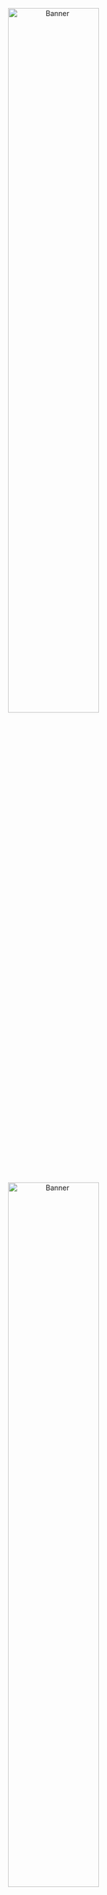 <p id="begin" align="center">
    <img width="60%" src="https://user-images.githubusercontent.com/16124324/174399599-462c8ab7-e76d-4ea9-9589-022092ff0074.png#gh-dark-mode-only" alt="Banner" />
    <img width="60%" src="https://user-images.githubusercontent.com/16124324/174399545-b753a93e-3b5e-4ef5-8c16-0d7e4f012218.png#gh-light-mode-only" alt="Banner" />
    <br>
    <a href="https://nightly.link/iAmGio/pikt/workflows/maven/master/pikt.zip">
        <img width="35%" src="https://user-images.githubusercontent.com/16124324/174477531-eff55703-63df-474a-a617-a6e51293fb1c.svg" alt="Download">
    </a>
</p>
<br>

> _Ah a language to code by while listening to Pink Floyd_ - a guy from Reddit

> _This looks like it belongs on the list of those things I totally want to do if I ever become immortal_ - another guy from Reddit

---

<br>

Pikt is a pixel-based, Turing complete esoteric programming language that generates fast and lightweight programs out of aesthetically pleasant image sources.
Indeed, Pikt's most interesting feature is flexibility: every keyword, statement, function, operator and so on is linked to one - or more - color, which can be easily customized via [color schemes](core/src/main/resources/colors.properties).

<!--suppress HtmlDeprecatedAttribute -->
<p align="center">
  <br>
  <a href="https://www.youtube.com/watch?v=Wr7RJqqrw7s">
    <img width="55%" src="https://i.imgur.com/rYscSbe.png" alt="Video" /><br>
  </a>
  <br>
</p>
  
Pikt compiles executables via the Kotlin compiler, therefore compilation for both JVM and native* targets is available, along with runtime interpretation.

Make sure to check out the **[wiki](https://github.com/iAmGio/pikt/wiki)** to learn how to create your first Pikt program! 

_* Native support is limited due to the lack of Kotlin/Native libraries and is being discontinued._

<!--suppress HtmlDeprecatedAttribute -->
<p align="center">
  <br>
  <a href="https://github.com/iAmGio/pikt/wiki/Fibonacci-breakdown">
    <img width="130" src="https://i.imgur.com/lytDoDv.png" alt="Fibonacci" /><br>
  </a>
  <i>A high-performance Fibonacci sequence algorithm.</i>
  <br><br>
  <a href="https://github.com/iAmGio/pikt/wiki/Prime-numbers-breakdown">
    <img width="130" src="https://i.imgur.com/bP5fuyc.png" alt="Prime numbers" /><br>
  </a>
  <i>A prime numbers algorithm.</i>
  <br><br>
  <a href="https://github.com/iAmGio/pikt/wiki/String-reverser-breakdown">
    <img width="130" src="https://i.imgur.com/4Kz9DsI.png" alt="Reverser" /><br></a>
  <i>A string reverser.</i>
  <br><br>
  <a href="https://github.com/iAmGio/pikt/wiki/Tree-breakdown">
    <img width="130" src="https://i.imgur.com/aKg4I59.png" alt="Tree" /><br></a>
  <i>A tree that prints "A tree!".</i>
</p>

These examples use [custom color schemes](core/src/test/resources/schemes).  
Click on the examples for a breakdown/explanation.


> [How does Pikt work?](https://github.com/iAmGio/pikt/wiki/How-does-Pikt-work%3F)

## Table of contents

- [Properties](#properties)
- [Settings arguments](#properties)
- [Command arguments](#command-arguments)
- [Building](#building)
- [Roadmap](#roadmap)

## Properties
The following properties define parameters needed by Pikt.  
Example: `java -Dproperty=value -jar pikt.jar -argument`.  

- `-Dsource` source image file;


- `-Doutput` output name without extension. It will take `source` name without extension if not specified;


- `-Dcolors` path to the `.properties` color scheme without extension.  
Default values will be used if not specified (not recommended);


- `-Dtargets` compilation targets divided by a comma. Can be `jvm`, `windows`, `osx` or `linux`.
Note that Windows and OSX executables can be generated only on those platforms. No compilation will be executed if not specified;


- `-Dlib` path to JAR libraries, including the bundled `stdlib.jar` file, divided by a comma.
If not specified, points by default to `./libraries/stdlib.jar`; 


- `-Djvmcompiler` path to the Kotlin/JVM (`kotlinc`) executable compiler. Required if `target` contains `jvm` or if `-interpret` is used;


- `-Dnativecompiler` path to the Kotlin/Native (`kotlinc`) executable compiler. Required if `target` contains a native target;


- `-Dproject` optional path to a [project info](https://github.com/iAmGio/pikt/wiki/Project-info-file) YAML configuration.


- `-Dtask` optional [task]((https://github.com/iAmGio/pikt/wiki/Project-info-file)) name (defined within a project info configuration) to be executed.

## Settings arguments

The following arguments enable settings that affect Pikt's behavior.

- `-interpret` runs the generated code via the JVM compiler;


- `-printoutput` prints the generated Kotlin code;


- `-nocompile` prevents the generation of any executable file;


- `-pixelinfo` adds information about pixel coordinates to the output code as comments;


- `-imgoutput=path` sets the output file for image-generating commands (see below). If not specified, defaults to the source image path followed by a suffix;  


- `-chainoutput` enables output chaining for image-generating commands: the output of a command becomes the input for the next one. It requires `-imgoutput` to be set.

## Command arguments

The following arguments execute tasks and exit when completed.

- `-downloadcompiler=type[,version]` downloads the zipped Kotlin compiler for the given platform (`jvm`, `windows`, `macos`, `linux`).   
`version` defaults to `1.6.10`.


- `-createscheme` creates a new [color scheme](core/src/main/resources/colors.properties) with default values.  
It automatically appends library colors too, i.e. as the [stdlib scheme](stdlib/src/main/resources/colors.properties), loaded from `-Dlib`;


- `-exportscheme` generates a useful color palette image out of the given color scheme;


- `-recolorize[=method]` creates a copy of the source image (that relies on the default scheme) and adapts it to a custom scheme (specified by `-Dcolors`).  
`method` defines the way properties with more than one color are handled; it can be either `first` (default), `last` or `random`;


- `-standardize` creates a copy of the source image (that relies on a custom scheme) and adapts it to the default scheme;


- `-compact[=size]` creates a compacted copy of the source image.  
If `size` is not specified, it will try to create a square-ish image with no whitespaces.  
`size` can be defined via `w?h?`, where both `w`and `h` are optional (in case one is missing, it will be calculated the same way as before) (e.g. `w10h5`, `w10`, `h5`);


- `-decompact` creates a decompacted copy of the source image with a statement per line;


- `-standardecompact` runs `-standardize` + `-decompact`;


- `-colorswap=<swaps>` swaps colors from the source image.  
`swaps` is defined as `from1:to1,from2:to2,...` where `from` and `to` are hexadecimal colors; 


- `-mask=path` creates a masked copy of the source image, loading the mask image from `path`;


- `-strconvert=string` converts a string into a sequence of RGB (grayscale) values supported by Pikt and prints them out.  
  _See [Hello world!](https://github.com/iAmGio/pikt/wiki/Hello-world) for further information._  
For instance, `-strconvert="Hello Pikt!"` prints:
```
RGB:  72  101  108  108  111  32  80  105  107  116  33  
      H   e    l    l    o        P   i    k    t    !   
```

- `-welcome` runs `-createscheme`, `-exportscheme` (both on `colors`) and `-downloadcompiler=jvm`. Its output is already zipped in the downloadable archive.


## Building
The [downloadable archive](#begin) is already built off the latest GitHub commit.
If you wish to build it yourself from source just run `mvn clean install`.

As a bonus tip, consider setting your run configuration to execute `mvn clean install -pl stdlib -am` in order to compile the standard library before launching Pikt.   
If you are using IntelliJ IDEA consider importing configuration templates from the [runConfigurations](runConfigurations) folder.

## Roadmap

**Code**
- [x] Variables
- [ ] Constants
- [x] Function calls (both as part of expressions and standalone)
- [x] Function definition
- [x] If / else / if else
- [x] Lambdas
- [x] Operators (equality, logical and arithmetic)
- [x] Loops (`for-each` + `range` function for indexed `for` loop)
- [ ] Try/catch
- [x] Structs
- [ ] [Standard library](stdlib) (work in progress, see [CONTRIBUTING](CONTRIBUTING.md) for contribution guidelines)
- [x] External libraries support (following certain standards, wiki in progress)

**Generation**
- [x] Compilation (JVM ~~and Native~~)
- [x] Interpretation (JVM)
- [x] Error handling
- [ ] Runtime information
